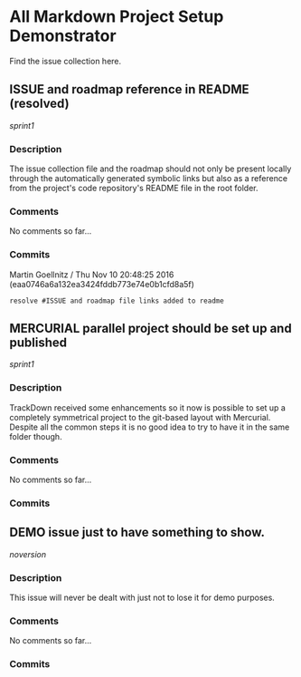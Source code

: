 # All Markdown Project Setup Demonstrator

Find the issue collection here.

## ISSUE and roadmap reference in README (resolved)

*sprint1*

### Description

The issue collection file and the roadmap should not only be present locally through the automatically generated symbolic links but also as a reference from the project's code repository's README file in the root folder.

### Comments

No comments so far...

### Commits

 Martin Goellnitz  / Thu Nov 10 20:48:25 2016 (eaa0746a6a132ea3424fddb773e74e0b1cfd8a5f)

    resolve #ISSUE and roadmap file links added to readme

## MERCURIAL parallel project should be set up and published

*sprint1*

### Description

TrackDown received some enhancements so it now is possible to set up a
completely symmetrical project to the git-based layout with Mercurial. Despite
all the common steps it is no good idea to try to have it in the same folder
though.

### Comments

No comments so far...

### Commits

## DEMO issue just to have something to show.

*noversion*

### Description

This issue will never be dealt with just not to lose it for demo purposes.

### Comments

No comments so far...

### Commits
